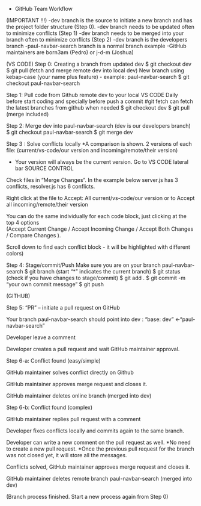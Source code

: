 * GitHub Team Workflow


(IMPORTANT !!!)
-dev branch is the source to initiate a new branch and has the project folder structure (Step 0).
-dev branch needs to be updated often to minimize conflicts (Step 1)
-dev branch needs to be merged into your branch often to minimize conflicts (Step 2)
-dev branch is the developers branch
-paul-navbar-search branch is a normal branch example
-GitHub maintainers are born3am (Pedro) or j-d-m (Joshua)


(VS CODE)
Step 0: Creating a branch from updated dev 
$ git checkout dev
$ git pull (fetch and merge remote dev into local dev) 
New branch using kebap-case (your name plus feature) - example:  paul-navbar-search
$ git checkout paul-navbar-search

Step 1: Pull code from Github remote dev to your local VS CODE
Daily before start coding and specially before push a commit
#git fetch can fetch the latest branches from github when needed
$ git checkout dev
$ git pull (merge included)

Step 2: Merge dev into paul-navbar-search (dev is our developers branch)
$ git checkout paul-navbar-search
$ git merge dev

Step 3 : Solve conflicts locally
*A comparison is shown. 2 versions of each file: (current/vs-code/our version and incoming/remote/their version)
* Your version will always be the current version.
Go to VS CODE lateral bar SOURCE CONTROL 

Check files in “Merge Changes”. In the example below server.js has 3 conflicts, resolver.js has 6 conflicts.


Right click at the file to Accept:
All current/vs-code/our version or to Accept all incoming/remote/their version

You can do the same individually for each code block, just clicking at the top 4 options  
(Accept Current Change / Accept Incoming Change / Accept Both Changes / Compare Changes ). 

Scroll down to find each conflict block - it will be highlighted with different colors)


Step 4: Stage/commit/Push
Make sure you are on your branch paul-navbar-search
$ git branch (start “*” indicates the current branch)
$ git status (check if you have changes to stage/commit)
$ git add .
$ git commit -m “your own commit message”
$ git push

(GITHUB)

Step 5: “PR” – initiate a pull request on GitHub

Your branch paul-navbar-search should point into dev : “base: dev” ←“paul-navbar-search”

Developer leave a comment

Developer creates a pull request and wait GitHub maintainer approval.


Step 6-a: Conflict found (easy/simple)

GitHub maintainer solves conflict directly on Github

GitHub maintainer approves merge request and closes it.

GitHub maintainer deletes online branch (merged into dev)


Step 6-b: Conflict found (complex)

GitHub maintainer replies pull request with a comment

Developer fixes conflicts locally and commits again to the same branch.

Developer can write a new comment on the pull request as well.
*No need to create a new pull request.
*Once the previous pull request for the branch was not closed yet, it will store all the messages.

Conflicts solved, GitHub maintainer approves merge request and closes it.

GitHub maintainer deletes remote branch paul-navbar-search (merged into dev)


(Branch process finished. Start a new process again from Step 0)







